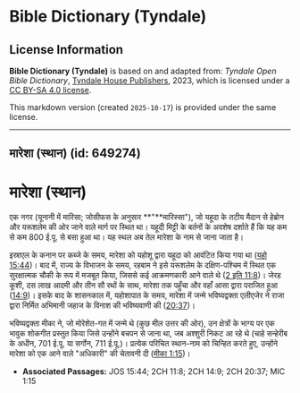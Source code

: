 # Bible Dictionary (Tyndale)

## License Information

**Bible Dictionary (Tyndale)** is based on and adapted from: _Tyndale Open Bible Dictionary_, [Tyndale House Publishers](https://tyndaleopenresources.com/), 2023, which is licensed under a [CC BY-SA 4.0 license](https://creativecommons.org/licenses/by-sa/4.0/legalcode.en).

This markdown version (created `2025-10-17`) is provided under the same license.



--------------------------------

## मारेशा (स्थान) (id: 649274)

मारेशा (स्थान)
==============

एक नगर (यूनानी में मारिसा; जोसीफस के अनुसार **"**मारिस्सा"), जो यहूदा के तटीय मैदान से हेब्रोन और यरूशलेम की ओर जाने वाले मार्ग पर स्थित था। यहूदी मिट्टी के बर्तनों के अवशेष दर्शाते हैं कि यह कम से कम 800 ई.पू. से बसा हुआ था। यह स्थल अब तेल मारेशा के नाम से जाना जाता है।

इस्राएल के कनान पर कब्जे के समय, मारेशा को यहोशू द्वारा यहूदा को आवंटित किया गया था ([यहो 15:44](https://ref.ly/Josh15:44))। बाद में, राज्य के विभाजन के समय, रहबाम ने इसे यरूशलेम के दक्षिण\-पश्चिम में स्थित एक सुरक्षात्मक चौकी के रूप में मजबूत किया, जिससे कई आक्रमणकारी आने वाले थे ([2 इति 11:8](https://ref.ly/2Chr11:8))। जेरह कूशी, दस लाख आदमी और तीन सौ रथों के साथ, मारेशा तक पहुँचा और वहाँ आसा द्वारा पराजित हुआ ([14:9](https://ref.ly/2Chr14:9))। इसके बाद के शासनकाल में, यहोशापात के समय, मारेशा में जन्मे भविष्यद्वक्ता एलीएजेर ने राजा द्वारा निर्मित अभिमानी जहाज के विनाश की भविष्यवाणी की ([20:37](https://ref.ly/2Chr20:37))।

भविष्यद्वक्ता मीका ने, जो मोरेशेत\-गत में जन्मे थे (कुछ मील उत्तर की ओर), उन क्षेत्रों के भाग्य पर एक भावुक शोकगीत प्रस्तुत किया जिसे उन्होंने बचपन से जाना था, जब अश्शुरी निकट आ रहे थे (चाहे सन्हेरीब के अधीन, 701 ई.पू. या सर्गोन, 711 ई.पू.)। प्रत्येक परिचित स्थान\-नाम को चिन्हित करते हुए, उन्होंने मारेशा को एक आने वाले "अधिकारी" की चेतावनी दी ([मीका 1:15](https://ref.ly/Mic1:15))।

* **Associated Passages:** JOS 15:44; 2CH 11:8; 2CH 14:9; 2CH 20:37; MIC 1:15

